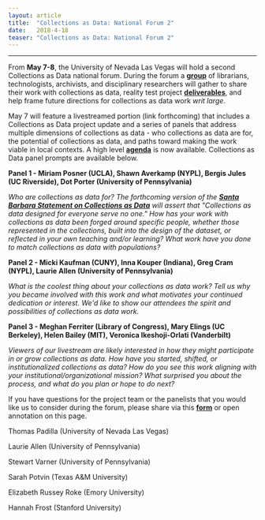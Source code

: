 ```yaml
---
layout: article
title:  "Collections as Data: National Forum 2"
date:   2018-4-18 
teaser: "Collections as Data: National Forum 2"
---
```

---

From **May 7-8**, the University of Nevada Las Vegas will hold a second Collections as Data national forum. During the forum a [**group**](https://collectionsasdata.github.io/partners/) of librarians, technologists, archivists, and disciplinary researchers will gather to share their work with collections as data, reality test project [**deliverables**](https://collectionsasdata.github.io/resources/), and help frame future directions for collections as data work *writ large*. 

May 7 will feature a livestreamed portion (link forthcoming) that includes a Collections as Data project update and a series of panels that address multiple dimensions of collections as data - who collections as data are for, the potential of collections as data, and paths toward making the work viable in local contexts. A high level [**agenda**](https://docs.google.com/document/d/1xZcTLGkWSjzjnI7a9LSfCS_TzkMiLEXDmE3Rs0VIb0s/edit?usp=sharing) is now available. Collections as Data panel prompts are available below.

**Panel 1 - Miriam Posner (UCLA), Shawn Averkamp (NYPL), Bergis Jules (UC Riverside), Dot Porter (University of Pennsylvania)**

*Who are collections as data for? The forthcoming version of the [**Santa Barbara Statement on Collections as Data**](https://collectionsasdata.github.io/statement/) will assert that "Collections as data designed for everyone serve no one." How has your work with collections as data been forged around specific people, whether those represented in the collections, built into the design of the dataset, or reflected in your own teaching and/or learning? What work have you done to match collections as data with populations?*

**Panel 2 - Micki Kaufman (CUNY), Inna Kouper (Indiana), Greg Cram (NYPL), Laurie Allen (University of Pennsylvania)**

*What is the coolest thing about your collections as data work? Tell us why you became involved with this work and what motivates your continued dedication or interest. We'd like to show our attendees the spirit and possibilities of collections as data work.*

**Panel 3 - Meghan Ferriter (Library of Congress), Mary Elings (UC Berkeley), Helen Bailey (MIT), Veronica Ikeshoji-Orlati (Vanderbilt)**

*Viewers of our livestream are likely interested in how they might participate in or grow collections as data. How have you started, shifted, or institutionalized collections as data? How do you see this work aligning with your institutional/organizational mission? What surprised you about the process, and what do you plan or hope to do next?* 

If you have questions for the project team or the panelists that you would like us to consider during the forum, please share via this [**form**](https://docs.google.com/forms/d/e/1FAIpQLScy-Z1AaH0Ev6fEVx2jrBd2laEs0aUVzCQvLkxEt7vsH0Ed3Q/viewform?usp=sf_link) or open annotation on this page. 

Thomas Padilla (University of Nevada Las Vegas)

Laurie Allen (University of Pennsylvania)

Stewart Varner (University of Pennsylvania)

Sarah Potvin (Texas A&M University)

Elizabeth Russey Roke (Emory University)

Hannah Frost (Stanford University)

<script async defer src="https://hypothes.is/embed.js"></script>



